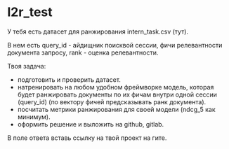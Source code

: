 # l2r_test

У тебя есть датасет для ранжирования intern_task.csv (тут).

В нем есть query_id - айдищник поисквой сессии, фичи релевантности документа запросу, rank - оценка релевантности.

Твоя задача:
- подготовить и проверить датасет.
- натренировать на любом удобном фреймворке модель, которая будет ранжировать документы по их фичам внутри одной сессии (query_id) (по вектору фичей предсказывать ранк документа).
- посчитать метрики ранжирования для своей модели (ndcg_5 как минимум).
- оформить решение и выложить на github, gitlab.

В поле ответа вставь ссылку на твой проект на гите.